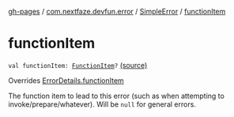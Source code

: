 [gh-pages](../../index.md) / [com.nextfaze.devfun.error](../index.md) / [SimpleError](index.md) / [functionItem](./function-item.md)

# functionItem

`val functionItem: `[`FunctionItem`](../../com.nextfaze.devfun.core/-function-item/index.md)`?` [(source)](https://github.com/NextFaze/dev-fun/tree/master/devfun/src/main/java/com/nextfaze/devfun/error/Handler.kt#L44)

Overrides [ErrorDetails.functionItem](../-error-details/function-item.md)

The function item to lead to this error (such as when attempting to invoke/prepare/whatever). Will be `null` for general errors.

